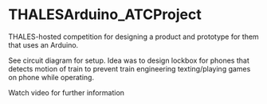 # THALESArduino_ATCProject
THALES-hosted competition for designing a product and prototype for them that uses an Arduino.

See circuit diagram for setup. Idea was to design lockbox for phones that detects motion of train to prevent train engineering texting/playing games on phone while operating.

Watch video for further information

